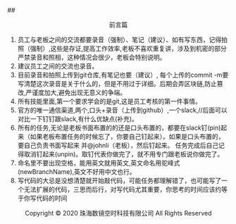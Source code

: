 ##<center>前言篇</center>
1. 员工与老板之间的交流都要录音（强制）、笔记（建议）、如有写东西，记得拍照（强制）,这些是存证,提高工作效率,老板不喜欢重复讲，涉及到机密的部分严禁录音和照相，这种情况会很少，老板会特别说明。
2. 建议员工之间的交流也录音。
3. 目前录音和拍照上传到git仓库,有笔记也要（建议）, 每个上传的commit -m要写清楚这次录音是关于什么的，但是不用过于详细。后期会弄区块链,防止篡改,严谨度加大,避免出现无意义的争端。
4. 所有技能里面,第一个要求学会的是git,这是员工考核的第一件事情。
5. 官方的唯一通信渠道,两个,口头+录音（上传到github）,一个slack,//后面可以对比一下钉钉跟slack,有什么优缺点(补充)。
6. 所有的任务,无论是老板书面布置的的还是口头布置的，都要在slack钉(pin)起来（如果老板布置任务的时候忘了，你要自己钉起来）。如果是口头布置的，要自己负责书面写起来 并@johnli（老板），然后钉起来。 任务完成后自己记得取消钉起来(unpin)。取钉代表你做完了，就不用专门跟老板说你做完了。
7. 命名里不要出现空格，能用英文就用英文,英文命名用驼峰式(newBranchName),英文不好用中文也行。
8. 写代码的大忌是没想清楚就开始敲代码，可能任务都理解错了，也可能写了一个无法扩展的代码，三思而后行，对写代码尤其重要，你思考的时间应该约等于你写代码的时间
<center> Copyright © 2020 珠海数镜空时科技有限公司 All Rights Reserved</center>
